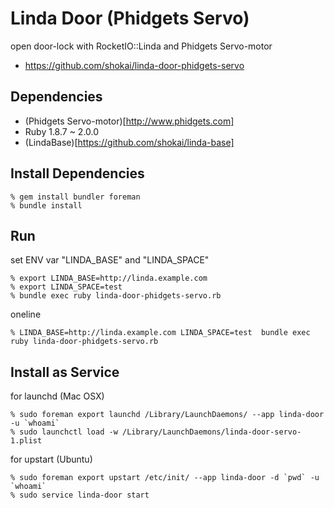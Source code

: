 Linda Door (Phidgets Servo)
===========================
open door-lock with RocketIO::Linda and Phidgets Servo-motor

* https://github.com/shokai/linda-door-phidgets-servo


Dependencies
------------
- (Phidgets Servo-motor)[http://www.phidgets.com]
- Ruby 1.8.7 ~ 2.0.0
- (LindaBase)[https://github.com/shokai/linda-base]


Install Dependencies
--------------------

    % gem install bundler foreman
    % bundle install


Run
---

set ENV var "LINDA_BASE" and "LINDA_SPACE"

    % export LINDA_BASE=http://linda.example.com
    % export LINDA_SPACE=test
    % bundle exec ruby linda-door-phidgets-servo.rb


oneline

    % LINDA_BASE=http://linda.example.com LINDA_SPACE=test  bundle exec ruby linda-door-phidgets-servo.rb


Install as Service
------------------

for launchd (Mac OSX)

    % sudo foreman export launchd /Library/LaunchDaemons/ --app linda-door -u `whoami`
    % sudo launchctl load -w /Library/LaunchDaemons/linda-door-servo-1.plist


for upstart (Ubuntu)

    % sudo foreman export upstart /etc/init/ --app linda-door -d `pwd` -u `whoami`
    % sudo service linda-door start
